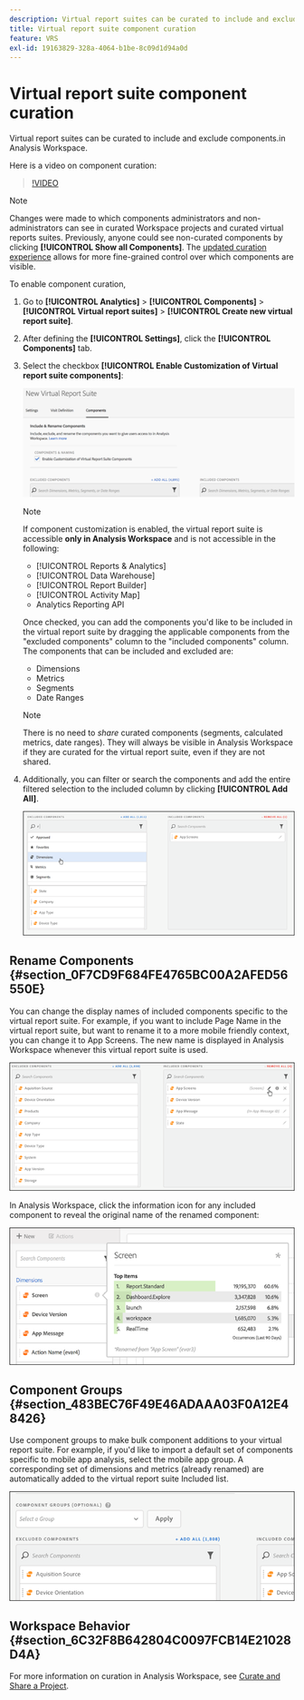 ```yaml
---
description: Virtual report suites can be curated to include and exclude components.in Analysis Workspace.
title: Virtual report suite component curation
feature: VRS
exl-id: 19163829-328a-4064-b1be-8c09d1d94a0d
---
```

# Virtual report suite component curation

Virtual report suites can be curated to include and exclude components.in Analysis Workspace.

Here is a video on component curation:

>[!VIDEO](https://video.tv.adobe.com/v/23544/?quality=12)

>[!NOTE]
>
>Changes were made to which components administrators and non-administrators can see in curated Workspace projects and curated virtual reports suites. Previously, anyone could see non-curated components by clicking **[!UICONTROL Show all Components]**. The [updated curation experience](/help/analyze/analysis-workspace/curate-share/curate.md) allows for more fine-grained control over which components are visible.

To enable component curation,

1. Go to **[!UICONTROL Analytics]** > **[!UICONTROL Components]** > **[!UICONTROL Virtual report suites]** > **[!UICONTROL Create new virtual report suite]**.
1. After defining the **[!UICONTROL Settings]**, click the **[!UICONTROL Components]** tab.

1. Select the checkbox **[!UICONTROL Enable Customization of Virtual report suite components]**:

   ![](assets/vrs-enable.png)

   >[!NOTE]
   >
   >If component customization is enabled, the virtual report suite is accessible **only in Analysis Workspace** and is not accessible in the following:
   >
   >* [!UICONTROL Reports & Analytics] 
   >* [!UICONTROL Data Warehouse] 
   >* [!UICONTROL Report Builder] 
   >* [!UICONTROL Activity Map]
   >* Analytics Reporting API

   Once checked, you can add the components you'd like to be included in the virtual report suite by dragging the applicable components from the "excluded components" column to the "included components" column. The components that can be included and excluded are:

    * Dimensions 
    * Metrics 
    * Segments 
    * Date Ranges

   >[!NOTE]
   >
   >There is no need to *share* curated components (segments, calculated metrics, date ranges). They will always be visible in Analysis Workspace if they are curated for the virtual report suite, even if they are not shared.

1. Additionally, you can filter or search the components and add the entire filtered selection to the included column by clicking **[!UICONTROL Add All]**.

   ![](assets/vrs-add-all.png)

## Rename Components {#section_0F7CD9F684FE4765BC00A2AFED56550E}

You can change the display names of included components specific to the virtual report suite. For example, if you want to include Page Name in the virtual report suite, but want to rename it to a more mobile friendly context, you can change it to App Screens. The new name is displayed in Analysis Workspace whenever this virtual report suite is used.

![](assets/vrs-rename-component.png)

In Analysis Workspace, click the information icon for any included component to reveal the original name of the renamed component:

![](assets/vrs-aw-renamed.png)

## Component Groups {#section_483BEC76F49E46ADAAA03F0A12E48426}

Use component groups to make bulk component additions to your virtual report suite. For example, if you'd like to import a default set of components specific to mobile app analysis, select the mobile app group. A corresponding set of dimensions and metrics (already renamed) are automatically added to the virtual report suite Included list.

![](assets/vrs-comp-grp.png)

## Workspace Behavior {#section_6C32F8B642804C0097FCB14E21028D4A}

For more information on curation in Analysis Workspace, see [Curate and Share a Project](https://experienceleague.adobe.com/docs/analytics/analyze/analysis-workspace/curate-share/curate.html).
